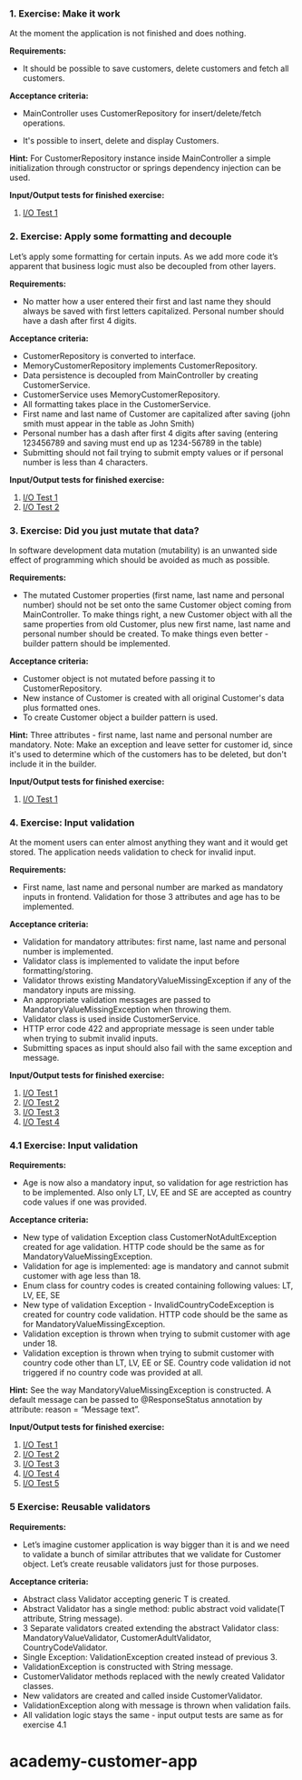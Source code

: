 ### 1. Exercise: Make it work
At the moment the application is not finished and does nothing.

**Requirements:**

* It should be possible to save customers, delete customers and fetch all customers.

**Acceptance criteria:**

* MainController uses CustomerRepository for insert/delete/fetch operations.

* It's possible to insert, delete and display Customers.

**Hint:** For CustomerRepository instance inside MainController a simple initialization through constructor or springs dependency injection can be used.

**Input/Output tests for finished exercise:**

1. [I/O Test 1](https://github.com/mantelisb/customer-app-io/blob/master/1.solution.png)

### 2. Exercise: Apply some formatting and decouple
Let’s apply some formatting for certain inputs. As we add more code it’s apparent that business logic must also be decoupled from other layers.

**Requirements:**

* No matter how a user entered their first and last name they should always be saved with first letters capitalized. Personal number should have a dash after first 4 digits.

**Acceptance criteria:**

* CustomerRepository is converted to interface.
* MemoryCustomerRepository implements CustomerRepository.
* Data persistence is decoupled from MainController by creating CustomerService. 
* CustomerService uses MemoryCustomerRepository.
* All formatting takes place in the CustomerService.
* First name and last name of Customer are capitalized after saving (john smith must appear in the table as John Smith)
* Personal number has a dash after first 4 digits after saving (entering 123456789 and saving must end up as 1234-56789 in the table)
* Submitting should not fail trying to submit empty values or if personal number is less than 4 characters.

**Input/Output tests for finished exercise:**

1. [I/O Test 1](https://github.com/mantelisb/customer-app-io/blob/master/2.solution.png)
2. [I/O Test 2](https://github.com/mantelisb/customer-app-io/blob/master/2.1.solution.png)

### 3. Exercise: Did you just mutate that data?
In software development data mutation (mutability) is an unwanted side effect of programming which should be avoided as much as possible.

**Requirements:**

* The mutated Customer properties (first name, last name and personal number) should not be set onto the same Customer object coming from MainController. To make things right, a new Customer object with all the same properties from old Customer, plus new first name, last name and personal number should be created. To make things even better - builder pattern should be implemented.

**Acceptance criteria:**

* Customer object is not mutated before passing it to CustomerRepository.
* New instance of Customer is created with all original Customer's data plus formatted ones.
* To create Customer object a builder pattern is used.

**Hint:** Three attributes - first name, last name and personal number are mandatory. 
Note: Make an exception and leave setter for customer id, since it's used to determine which of the customers has to be deleted, but don't include it in the builder.

**Input/Output tests for finished exercise:**

1. [I/O Test 1](https://github.com/mantelisb/customer-app-io/blob/master/3.solution.png)

### 4. Exercise: Input validation
At the moment users can enter almost anything they want and it would get stored. The application needs validation to check for invalid input.

**Requirements:**

* First name, last name and personal number are marked as mandatory inputs in frontend. Validation for those 3 attributes and age has to be implemented.

**Acceptance criteria:**

* Validation for mandatory attributes: first name, last name and personal number is implemented.
* Validator class is implemented to validate the input before formatting/storing.
* Validator throws existing MandatoryValueMissingException if any of the mandatory inputs are missing.
* An appropriate validation messages are passed to MandatoryValueMissingException when throwing them.
* Validator class is used inside CustomerService.
* HTTP error code 422 and appropriate message is seen under table when trying to submit invalid inputs.
* Submitting spaces as input should also fail with the same exception and message.

**Input/Output tests for finished exercise:**

1. [I/O Test 1](https://github.com/mantelisb/customer-app-io/blob/master/4.solution.png)
2. [I/O Test 2](https://github.com/mantelisb/customer-app-io/blob/master/4.1.solution.png)
3. [I/O Test 3](https://github.com/mantelisb/customer-app-io/blob/master/4.2.solution.png)
4. [I/O Test 4](https://github.com/mantelisb/customer-app-io/blob/master/4.3.solution.png)

### 4.1 Exercise: Input validation

**Requirements:**
* Age is now also a mandatory input, so validation for age restriction has to be implemented. Also only LT, LV, EE and SE are accepted as country code values if one was provided.

**Acceptance criteria:**

* New type of validation Exception class CustomerNotAdultException created for age validation. HTTP code should be the same as for MandatoryValueMissingException.
* Validation for age is implemented: age is mandatory and cannot submit customer with age less than 18.
* Enum class for country codes is created containing following values: LT, LV, EE, SE
* New type of validation Exception - InvalidCountryCodeException is created for country code validation. HTTP code should be the same as for MandatoryValueMissingException.
* Validation exception is thrown when trying to submit customer with age under 18.
* Validation exception is thrown when trying to submit customer with country code other than LT, LV, EE or SE. Country code validation id not triggered if no country code was provided at all.

**Hint:** See the way MandatoryValueMissingException is constructed. A default message can be passed to @ResponseStatus annotation by attribute: reason = “Message text”.

**Input/Output tests for finished exercise:**

1. [I/O Test 1](https://github.com/mantelisb/customer-app-io/blob/master/4-1.solution.png)
2. [I/O Test 2](https://github.com/mantelisb/customer-app-io/blob/master/4-1.1.solution.png)
3. [I/O Test 3](https://github.com/mantelisb/customer-app-io/blob/master/4-1.2.solution.png)
4. [I/O Test 4](https://github.com/mantelisb/customer-app-io/blob/master/4-1.3.solution.png)
5. [I/O Test 5](https://github.com/mantelisb/customer-app-io/blob/master/4-1.4.solution.png)

### 5 Exercise: Reusable validators

**Requirements:**
* Let’s imagine customer application is way bigger than it is and we need to validate a bunch of similar attributes that we validate for Customer object. Let’s create reusable validators just for those purposes.

**Acceptance criteria:**

* Abstract class Validator<T> accepting generic T is created.
* Abstract Validator has a single method: public abstract void validate(T attribute, String message).
* 3 Separate validators created extending the abstract Validator class: MandatoryValueValidator, CustomerAdultValidator, CountryCodeValidator.
* Single Exception: ValidationException created instead of previous 3.
* ValidationException is constructed with String message.
* CustomerValidator methods replaced with the newly created Validator classes.
* New validators are created and called inside CustomerValidator.
* ValidationException along with message is thrown when validation fails.
* All validation logic stays the same - input output tests are same as for exercise 4.1


# academy-customer-app

